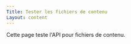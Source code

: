 ```yaml
---
Title: Tester les fichiers de contenu
Layout: content
---
```

Cette page teste l'API pour fichiers de contenu.
